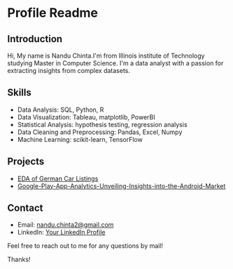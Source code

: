 # Profile Readme

## Introduction
Hi, My name is <bold>Nandu Chinta</bold>.I'm from Illinois institute of Technology studying Master in Computer Science. I'm a data analyst with a passion for extracting insights from complex datasets.

## Skills
- Data Analysis: SQL, Python, R
- Data Visualization: Tableau, matplotlib, PowerBI
- Statistical Analysis: hypothesis testing, regression analysis
- Data Cleaning and Preprocessing: Pandas, Excel, Numpy
- Machine Learning: scikit-learn, TensorFlow

## Projects
- [EDA of German Car Listings](https://github.com/nanduchinta-1/Exploratory-Data-Analysis-of-German-Car-Listings)
- [Google-Play-App-Analytics-Unveiling-Insights-into-the-Android-Market](https://github.com/nanduchinta-1/Google-Play-App-Analytics-Unveiling-Insights-into-the-Android-Market)

## Contact
- Email: nandu.chinta2@gmail.com
- LinkedIn: [Your LinkedIn Profile](https://www.linkedin.com/in/nandu-chinta-58a884148/)


Feel free to reach out to me for any questions by mail!

Thanks!
